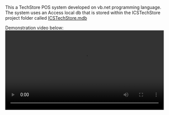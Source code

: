 This a TechStore POS system developed on vb.net programming language. The system uses an Access local db that is stored within the ICSTechStore project folder called [ICSTechStore.mdb](/ICSTechStore/ICSTechStore.mdb)


Demonstration video below:
<video src='https://github.com/LuckyMaley/ICSTechStore/assets/58641501/20f169be-bf89-4f9c-8f8f-4c2f50a804dd' width=100%/>


